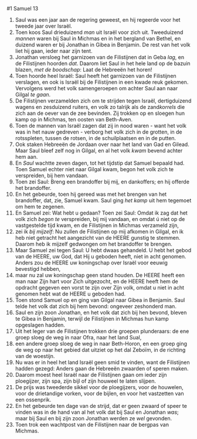 #1 Samuel 13
1. Saul was een jaar aan de regering geweest, en hij regeerde voor het tweede jaar over Israël.
2. Toen koos Saul drieduizend *man* uit Israël voor zich uit. Tweeduizend *mannen* waren bij Saul in Michmas en in het bergland van Bethel, en duizend waren er bij Jonathan in Gibea in Benjamin. De rest van het volk liet hij gaan, ieder naar zijn tent.
3. Jonathan versloeg het garnizoen van de Filistijnen dat in Geba *lag*, en de Filistijnen hoorden *dat*. Daarom liet Saul in het hele land op de bazuin blazen, *met de boodschap*: Laat de Hebreeën het horen!
4. Toen hoorde heel Israël: Saul heeft het garnizoen van de Filistijnen verslagen, en ook is Israël bij de Filistijnen in een kwade reuk gekomen. Vervolgens werd het volk samengeroepen om achter Saul aan naar Gilgal *te gaan*.
5. De Filistijnen verzamelden zich om te strijden tegen Israël, dertigduizend wagens en zesduizend ruiters, en volk zo talrijk als de zand*korrels* die zich aan de oever van de zee bevinden. Zij trokken op en sloegen hun kamp op in Michmas, ten oosten van Beth-Aven.
6. Toen de mannen van Israël zagen dat zij in nood waren - want het volk was in het nauw gedreven - verborg het volk zich in de grotten, in de rotsspleten, tussen de rotsen, in de schuilplaatsen en in de putten.
7. Ook staken Hebreeën de Jordaan over naar het land van Gad en Gilead. Maar Saul bleef zelf nog in Gilgal, en al het volk *kwam* bevend achter hem aan.
8. En *Saul* wachtte zeven dagen, tot het tijdstip dat Samuel bepaald had. Toen Samuel echter niet naar Gilgal kwam, begon het volk zich te verspreiden, bij hem vandaan.
9. Toen zei Saul: Breng een brandoffer bij mij, en dankoffers; en hij offerde het brandoffer.
10. En het gebeurde, toen hij gereed was met het brengen van het brandoffer, dat, zie, Samuel kwam. Saul ging *het kamp* uit hem tegemoet om hem te zegenen.
11. En Samuel zei: Wat hebt u gedaan? Toen zei Saul: Omdat ik zag dat het volk zich *begon te* verspreiden, bij mij vandaan, en omdat ú niet op de vastgestelde tijd kwam, en de Filistijnen in Michmas verzameld zijn,
12. zei ik *bij mijzelf*: Nu zullen de Filistijnen op mij afkomen in Gilgal, en ik heb niet getracht het aangezicht van de HEERE gunstig te stemmen. Daarom heb ik mijzelf gedwongen om het brandoffer te brengen.
13. Maar Samuel zei tegen Saul: U hebt dwaas gehandeld. U hebt het gebod van de HEERE, uw God, dat Hij u geboden heeft, niet in acht genomen. Anders zou de HEERE uw koningschap over Israël voor eeuwig bevestigd hebben,
14. maar nu zal uw koningschap geen stand houden. De HEERE heeft een man naar Zijn hart voor Zich uitgezocht, en de HEERE heeft hem de opdracht gegeven een vorst te zijn over Zijn volk, omdat u niet in acht genomen hebt wat de HEERE u geboden had.
15. Toen stond Samuel op en ging van Gilgal naar Gibea in Benjamin. Saul telde het volk dat zich bij hem bevond: ongeveer zeshonderd man.
16. Saul en zijn zoon Jonathan, en het volk dat zich bij hen bevond, bleven te Gibea in Benjamin, terwijl de Filistijnen in Michmas hun kamp opgeslagen hadden.
17. Uit het leger van de Filistijnen trokken drie groepen plunderaars: de ene groep sloeg de weg in naar Ofra, naar het land Sual,
18. een andere groep sloeg de weg in naar Beth-Horon, en een groep ging de weg op naar het gebied dat uitziet op het dal Zeboïm, in de richting van de woestijn.
19. Nu was er in heel het land Israël geen smid te vinden, want de Filistijnen hadden gezegd: Anders gaan de Hebreeën zwaarden of speren maken.
20. Daarom moest heel Israël naar de Filistijnen gaan om ieder zijn ploegijzer, zijn spa, zijn bijl of zijn houweel te laten slijpen.
21. De prijs was tweederde sikkel voor de ploegijzers, voor de houwelen, voor de drietandige vorken, voor de bijlen, en voor het vastzetten van een ossenprik.
22. En het gebeurde ten dage van de strijd, dat er geen zwaard of speer te vinden was in de hand van al het volk dat bij Saul en Jonathan *was*; maar bij Saul en bij zijn zoon Jonathan werden ze *wel* gevonden.
23. Toen trok een wachtpost van de Filistijnen naar de bergpas van Michmas.
